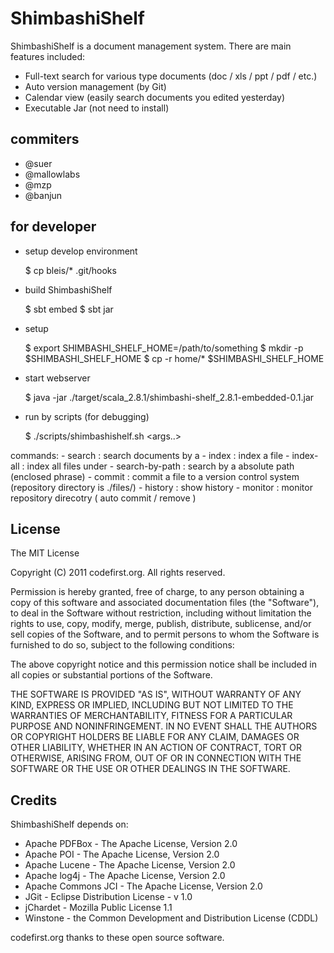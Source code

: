ShimbashiShelf
======================
ShimbashiShelf is a document management system.
There are main features included:

 * Full-text search for various type documents (doc / xls / ppt / pdf / etc.)
 * Auto version management (by Git)
 * Calendar view (easily search documents you edited yesterday)
 * Executable Jar (not need to install)

commiters
----------------------
 * @suer
 * @mallowlabs
 * @mzp
 * @banjun

for developer
----------------------

* setup develop environment

    $ cp bleis/* .git/hooks

* build ShimbashiShelf

    $ sbt embed
    $ sbt jar

* setup

    $ export SHIMBASHI_SHELF_HOME=/path/to/something
    $ mkdir -p $SHIMBASHI_SHELF_HOME
    $ cp -r home/* $SHIMBASHI_SHELF_HOME

* start webserver

    $ java -jar ./target/scala_2.8.1/shimbashi-shelf_2.8.1-embedded-0.1.jar

* run by scripts (for debugging)

    $ ./scripts/shimbashishelf.sh <command> <args..>

commands:
    - search <word>         : search documents by a <word>
    - index <filepath>      : index a file
    - index-all <directory> : index all files under <directory>
    - search-by-path        : search by a absolute path (enclosed phrase)
    - commit <filepath>     : commit a file to a version control system (repository directory is ./files/)
    - history               : show history
    - monitor               : monitor repository direcotry ( auto commit / remove )

License
----------------------

The MIT License

Copyright (C) 2011 codefirst.org. All rights reserved.

Permission is hereby granted, free of charge, to any person obtaining a copy of this software and associated documentation files (the "Software"), to deal in the Software without restriction, including without limitation the rights to use, copy, modify, merge, publish, distribute, sublicense, and/or sell copies of the Software, and to permit persons to whom the Software is furnished to do so, subject to the following conditions:

The above copyright notice and this permission notice shall be included in all copies or substantial portions of the Software.

THE SOFTWARE IS PROVIDED "AS IS", WITHOUT WARRANTY OF ANY KIND, EXPRESS OR IMPLIED, INCLUDING BUT NOT LIMITED TO THE WARRANTIES OF MERCHANTABILITY, FITNESS FOR A PARTICULAR PURPOSE AND NONINFRINGEMENT. IN NO EVENT SHALL THE AUTHORS OR COPYRIGHT HOLDERS BE LIABLE FOR ANY CLAIM, DAMAGES OR OTHER LIABILITY, WHETHER IN AN ACTION OF CONTRACT, TORT OR OTHERWISE, ARISING FROM, OUT OF OR IN CONNECTION WITH THE SOFTWARE OR THE USE OR OTHER DEALINGS IN THE SOFTWARE.

Credits
----------------------
ShimbashiShelf depends on:

 * Apache PDFBox - The Apache License, Version 2.0
 * Apache POI - The Apache License, Version 2.0
 * Apache Lucene - The Apache License, Version 2.0
 * Apache log4j - The Apache License, Version 2.0
 * Apache Commons JCI - The Apache License, Version 2.0
 * JGit - Eclipse Distribution License - v 1.0
 * jChardet - Mozilla Public License 1.1
 * Winstone - the Common Development and Distribution License (CDDL)

codefirst.org thanks to these open source software.
